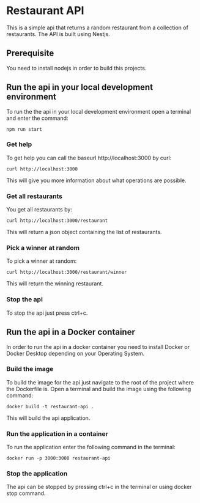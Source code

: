 # Restaurant API
This is a simple api that returns a random restaurant from a collection of restaurants. The API is built using Nestjs.

## Prerequisite
You need to install nodejs in order to build this projects.

## Run the api in your local development environment
To run the the api in your local development environment open a terminal and enter the command:
```
npm run start
```

### Get help
To get help you can call the baseurl http://localhost:3000 by curl:
```
curl http://localhost:3000
```

This will give you more information about what operations are possible.

### Get all restaurants
You get all restaurants by:
```
curl http://localhost:3000/restaurant
```

This will return a json object containing the list of restaurants.

### Pick a winner at random
To pick a winner at random:
```
curl http://localhost:3000/restaurant/winner
```

This will return the winning restaurant.

### Stop the api
To stop the api just press ctrl+c.

## Run the api in a Docker container
In order to run the api in a docker container you need to install Docker or Docker Desktop depending on your Operating System.

### Build the image
To build the image for the api just navigate to the root of the project where the Dockerfile is. Open a terminal and build the image using the following command:
```
docker build -t restaurant-api .
```
This will build the api application.

### Run the application in a container
To run the application enter the following command in the terminal:
```
docker run -p 3000:3000 restaurant-api
```

### Stop the application
The api can be stopped by pressing ctrl+c in the terminal or using docker stop command.